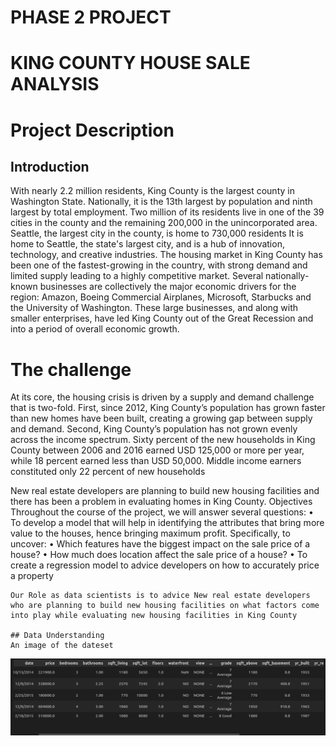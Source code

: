 # PHASE 2 PROJECT
# KING COUNTY HOUSE SALE ANALYSIS
# Project Description
## Introduction
With nearly 2.2 million residents, King County is the largest county in Washington State. Nationally, it is the 13th largest by population and ninth largest by total employment. Two million of its residents live in one of the 39 cities in the county and the remaining 200,000 in the unincorporated area. Seattle, the largest city in the county, is home to 730,000 residents
It is home to Seattle, the state's largest city, and is a hub of innovation, technology, and creative industries. The housing market in King County has been one of the fastest-growing in the country, with strong demand and limited supply leading to a highly competitive market.
Several nationally-known businesses are collectively the major economic drivers for the region: Amazon, Boeing Commercial Airplanes, Microsoft, Starbucks and the University of Washington. These large businesses, and along with smaller enterprises, have led King County out of the Great Recession and into a period of overall economic growth.

# The challenge
At its core, the housing crisis is driven by a supply and demand challenge that is two-fold. First, since 2012, King County’s population has grown faster than new homes have been built, creating a growing gap between supply and demand. Second, King County’s population has not grown evenly across the income spectrum. Sixty percent of the new households in King County between 2006 and 2016 earned USD 125,000 or more per year, while 18 percent earned less than USD 50,000. Middle income earners constituted only 22 percent of new households

New real estate developers are planning to build new housing facilities and there has been a problem in evaluating homes in King County. 
Objectives
Throughout the course of the project, we will answer several questions:
    • To develop a model that will help in identifying the attributes that bring more value to the houses, hence bringing maximum profit. Specifically, to uncover:
    • Which features have the biggest impact on the sale price of a house?
    • How much does location affect the sale price of a house?
    • To create a regression model to advice developers on how to accurately price a property
    
    Our Role as data scientists is to advice New real estate developers who are planning to build new housing facilities on what factors come into play while evaluating new housing facilities in King County
    
    ## Data Understanding
    An image of the dateset
   ![alt text](https://github.com/Cynthiah-Mulwo/dsc-phase-2-project-v2-3/blob/master/Screenshot%20from%202023-04-20%2019-35-47.png)
